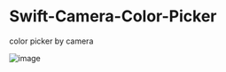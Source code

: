 # Swift-Camera-Color-Picker
color picker by camera

![image](https://github.com/qinzhe/Swift-Camera-Color-Picker/blob/master/QQ20180508-001646-HD.gif)
